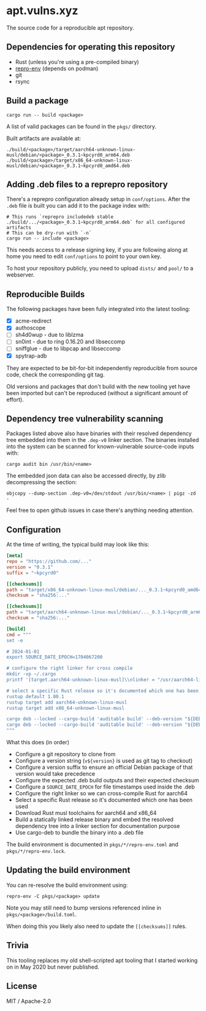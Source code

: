 # apt.vulns.xyz

The source code for a reproducible apt repository.

## Dependencies for operating this repository

- Rust (unless you're using a pre-compiled binary)
- [repro-env](https://github.com/kpcyrd/repro-env) (depends on podman)
- git
- rsync

## Build a package

```
cargo run -- build <package>
```

A list of valid packages can be found in the `pkgs/` directory.

Built artifacts are available at:

```
./build/<package>/target/aarch64-unknown-linux-musl/debian/<package>_0.3.1~kpcyrd0_arm64.deb
./build/<package>/target/x86_64-unknown-linux-musl/debian/<package>_0.3.1~kpcyrd0_amd64.deb
```

## Adding .deb files to a reprepro repository

There's a reprepro configuration already setup in `conf/options`. After the `.deb` file is built you can add it to the package index with:

```
# This runs `reprepro includedeb stable ./build/.../<package>_0.3.1~kpcyrd0_arm64.deb` for all configured artifacts
# This can be dry-run with `-n`
cargo run -- include <package>
```

This needs access to a release signing key, if you are following along at home you need to edit `conf/options` to point to your own key.

To host your repository publicly, you need to upload `dists/` and `pool/` to a webserver.

## Reproducible Builds

The following packages have been fully integrated into the latest tooling:

- [x] acme-redirect
- [x] authoscope
- [ ] sh4d0wup - due to liblzma
- [ ] sn0int - due to ring 0.16.20 and libseccomp
- [ ] sniffglue - due to libpcap and libseccomp
- [x] spytrap-adb

They are expected to be bit-for-bit independently reproducible from source code, check the corresponding git tag.

Old versions and packages that don't build with the new tooling yet have been imported but can't be reproduced (without a significant amount of effort).

## Dependency tree vulnerability scanning

Packages listed above also have binaries with their resolved dependency tree embedded into them in the `.dep-v0` linker section. The binaries installed into the system can be scanned for known-vulnerable source-code inputs with:

```
cargo audit bin /usr/bin/<name>
```

The embedded json data can also be accessed directly, by zlib decompressing the section:

```
objcopy --dump-section .dep-v0=/dev/stdout /usr/bin/<name> | pigz -zd -
```

Feel free to open github issues in case there's anything needing attention.

## Configuration

At the time of writing, the typical build may look like this:

```toml
[meta]
repo = "https://github.com/..."
version = "0.3.1"
suffix = "~kpcyrd0"

[[checksums]]
path = "target/x86_64-unknown-linux-musl/debian/..._0.3.1~kpcyrd0_amd64.deb"
checksum = "sha256:..."

[[checksums]]
path = "target/aarch64-unknown-linux-musl/debian/..._0.3.1~kpcyrd0_arm64.deb"
checksum = "sha256:..."

[build]
cmd = """
set -e

# 2024-01-01
export SOURCE_DATE_EPOCH=1704067200

# configure the right linker for cross compile
mkdir -vp ~/.cargo
printf '[target.aarch64-unknown-linux-musl]\\nlinker = "/usr/aarch64-linux-musl/bin/musl-gcc"\\n' > ~/.cargo/config.toml

# select a specific Rust release so it's documented which one has been used
rustup default 1.80.1
rustup target add aarch64-unknown-linux-musl
rustup target add x86_64-unknown-linux-musl

cargo deb --locked --cargo-build 'auditable build' --deb-version "${DEB_VERSION}" --target aarch64-unknown-linux-musl
cargo deb --locked --cargo-build 'auditable build' --deb-version "${DEB_VERSION}" --target x86_64-unknown-linux-musl
"""
```

What this does (in order)

- Configure a git repository to clone from
- Configure a version string (`v${version}` is used as git tag to checkout)
- Configure a version suffix to ensure an official Debian package of that version would take precedence
- Configure the expected .deb build outputs and their expected checksum
- Configure a `SOURCE_DATE_EPOCH` for file timestamps used inside the .deb
- Configure the right linker so we can cross-compile Rust for aarch64
- Select a specific Rust release so it's documented which one has been used
- Download Rust musl toolchains for aarch64 and x86_64
- Build a statically linked release binary and embed the resolved dependency tree into a linker section for documentation purpose
- Use cargo-deb to bundle the binary into a .deb file

The build environment is documented in `pkgs/*/repro-env.toml` and `pkgs/*/repro-env.lock`.

## Updating the build environment

You can re-resolve the build environment using:

```
repro-env -C pkgs/<package> update
```

Note you may still need to bump versions referenced inline in `pkgs/<package>/build.toml`.

When doing this you likely also need to update the `[[checksums]]` rules.

## Trivia

This tooling replaces my old shell-scripted apt tooling that I started working on in May 2020 but never published.

## License

MIT / Apache-2.0
